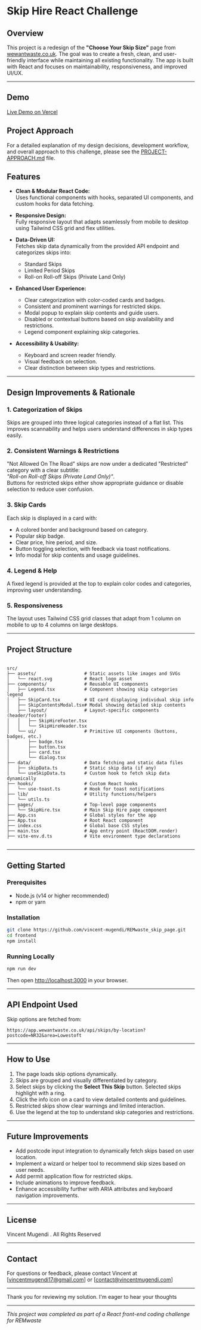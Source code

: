 # Skip Hire React Challenge

## Overview

This project is a redesign of the **"Choose Your Skip Size"** page from [wewantwaste.co.uk](https://wewantwaste.co.uk/). The goal was to create a fresh, clean, and user-friendly interface while maintaining all existing functionality. The app is built with React and focuses on maintainability, responsiveness, and improved UI/UX.

---

## Demo

[Live Demo on Vercel](https://re-mwaste-skip-page.vercel.app/)

## Project Approach

For a detailed explanation of my design decisions, development workflow, and overall approach to this challenge, please see the [PROJECT-APPROACH.md](./PROJECT-APPROACH.md) file.


## Features

- **Clean & Modular React Code:**  
  Uses functional components with hooks, separated UI components, and custom hooks for data fetching.

- **Responsive Design:**  
  Fully responsive layout that adapts seamlessly from mobile to desktop using Tailwind CSS grid and flex utilities.

- **Data-Driven UI:**  
  Fetches skip data dynamically from the provided API endpoint and categorizes skips into:
  - Standard Skips
  - Limited Period Skips
  - Roll-on Roll-off Skips (Private Land Only)

- **Enhanced User Experience:**
  - Clear categorization with color-coded cards and badges.
  - Consistent and prominent warnings for restricted skips.
  - Modal popup to explain skip contents and guide users.
  - Disabled or contextual buttons based on skip availability and restrictions.
  - Legend component explaining skip categories.
  
- **Accessibility & Usability:**
  - Keyboard and screen reader friendly.
  - Visual feedback on selection.
  - Clear distinction between skip types and restrictions.

---

## Design Improvements & Rationale

### 1. Categorization of Skips
Skips are grouped into three logical categories instead of a flat list. This improves scannability and helps users understand differences in skip types easily.

### 2. Consistent Warnings & Restrictions
"Not Allowed On The Road" skips are now under a dedicated "Restricted" category with a clear subtitle:  
*"Roll-on Roll-off Skips (Private Land Only)"*.  
Buttons for restricted skips either show appropriate guidance or disable selection to reduce user confusion.

### 3. Skip Cards
Each skip is displayed in a card with:
- A colored border and background based on category.
- Popular skip badge.
- Clear price, hire period, and size.
- Button toggling selection, with feedback via toast notifications.
- Info modal for skip contents and usage guidelines.

### 4. Legend & Help
A fixed legend is provided at the top to explain color codes and categories, improving user understanding.

### 5. Responsiveness
The layout uses Tailwind CSS grid classes that adapt from 1 column on mobile to up to 4 columns on large desktops.

---

## Project Structure

```

src/
├── assets/                  # Static assets like images and SVGs
│   └── react.svg            # React logo asset
├── components/              # Reusable UI components
│   ├── Legend.tsx           # Component showing skip categories legend
│   ├── SkipCard.tsx         # UI card displaying individual skip info
│   ├── SkipContentsModal.tsx# Modal showing detailed skip contents
│   ├── layout/              # Layout-specific components (header/footer)
│   │   ├── SkipHireFooter.tsx
│   │   └── SkipHireHeader.tsx
│   └── ui/                  # Primitive UI components (buttons, badges, etc.)
│       ├── badge.tsx
│       ├── button.tsx
│       ├── card.tsx
│       └── dialog.tsx
├── data/                    # Data fetching and static data files
│   ├── skipData.ts          # Static skip data (if any)
│   └── useSkipData.ts       # Custom hook to fetch skip data dynamically
├── hooks/                   # Custom React hooks
│   └── use-toast.ts         # Hook for toast notifications
├── lib/                     # Utility functions/helpers
│   └── utils.ts
├── pages/                   # Top-level page components
│   └── SkipHire.tsx         # Main Skip Hire page component
├── App.css                  # Global styles for the app
├── App.tsx                  # Root React component
├── index.css                # Global base CSS styles
├── main.tsx                 # App entry point (ReactDOM.render)
├── vite-env.d.ts            # Vite environment type declarations


````

---

## Getting Started

### Prerequisites

- Node.js (v14 or higher recommended)
- npm or yarn

### Installation

```bash
git clone https://github.com/vincent-mugendi/REMwaste_skip_page.git
cd frontend
npm install
````

### Running Locally

```bash
npm run dev
```

Then open [http://localhost:3000](http://localhost:3000) in your browser.

---

## API Endpoint Used

Skip options are fetched from:

```
https://app.wewantwaste.co.uk/api/skips/by-location?postcode=NR32&area=Lowestoft
```

---

## How to Use

1. The page loads skip options dynamically.
2. Skips are grouped and visually differentiated by category.
3. Select skips by clicking the **Select This Skip** button. Selected skips highlight with a ring.
4. Click the info icon on a card to view detailed contents and guidelines.
5. Restricted skips show clear warnings and limited interaction.
6. Use the legend at the top to understand skip categories and restrictions.

---

## Future Improvements

* Add postcode input integration to dynamically fetch skips based on user location.
* Implement a wizard or helper tool to recommend skip sizes based on user needs.
* Add permit application flow for restricted skips.
* Include animations to improve feedback.
* Enhance accessibility further with ARIA attributes and keyboard navigation improvements.

---

## License

Vincent Mugendi . All Rights Reserved

---

## Contact

For questions or feedback, please contact Vincent at \[vincentmugendi17@gmail.com] or \[contact@vincentmugendi.com]

---

Thank you for reviewing my solution. I'm eager to hear your thoughts

---

*This project was completed as part of a React front-end coding challenge for REMwaste*
